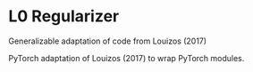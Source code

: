 # L0 Regularizer
Generalizable adaptation of code from Louizos (2017)

PyTorch adaptation of Louizos (2017) to wrap PyTorch modules.
